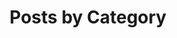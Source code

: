 ---
title: "Posts by Category"
layout: categories
permalink: /categories/
author_profile: true
sidebar:
    nav: "posts"
description: Posts by category. 카테고리 별 글 분류.
---